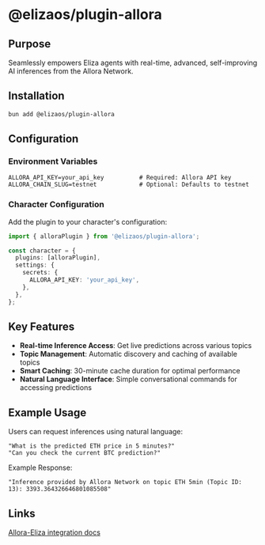 # @elizaos/plugin-allora

## Purpose
Seamlessly empowers Eliza agents with real-time, advanced, self-improving AI inferences from the Allora Network.

## Installation
```bash
bun add @elizaos/plugin-allora
```

## Configuration
### Environment Variables
```env
ALLORA_API_KEY=your_api_key          # Required: Allora API key
ALLORA_CHAIN_SLUG=testnet            # Optional: Defaults to testnet
```

### Character Configuration
Add the plugin to your character's configuration:
```typescript
import { alloraPlugin } from '@elizaos/plugin-allora';

const character = {
  plugins: [alloraPlugin],
  settings: {
    secrets: {
      ALLORA_API_KEY: 'your_api_key',
    },
  },
};
```

## Key Features
- **Real-time Inference Access**: Get live predictions across various topics
- **Topic Management**: Automatic discovery and caching of available topics
- **Smart Caching**: 30-minute cache duration for optimal performance
- **Natural Language Interface**: Simple conversational commands for accessing predictions

## Example Usage
Users can request inferences using natural language:
```plaintext
"What is the predicted ETH price in 5 minutes?"
"Can you check the current BTC prediction?"
```

Example Response:
```plaintext
"Inference provided by Allora Network on topic ETH 5min (Topic ID: 13): 3393.364326646801085508"
```

## Links
[Allora-Eliza integration docs](https://docs.allora.network/marketplace/integrations/eliza-os/implementation)
